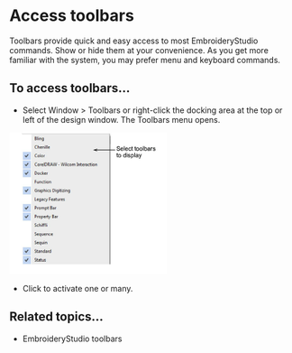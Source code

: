 # Access toolbars

Toolbars provide quick and easy access to most EmbroideryStudio commands. Show or hide them at your convenience. As you get more familiar with the system, you may prefer menu and keyboard commands.

## To access toolbars...

- Select Window > Toolbars or right-click the docking area at the top or left of the design window. The Toolbars menu opens.

![basics00017.png](assets/basics00017.png)

- Click to activate one or many.

## Related topics...

- EmbroideryStudio toolbars
